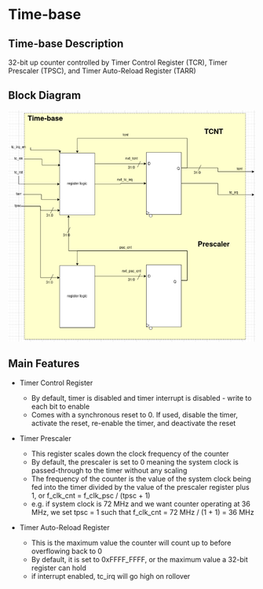 # Time-base

## Time-base Description
32-bit up counter controlled by Timer Control Register (TCR), Timer Prescaler (TPSC), and Timer Auto-Reload Register (TARR)
## Block Diagram
![Timer Time-base Diagram](./figures/time-base.png)

## Main Features
- Timer Control Register
  - By default, timer is disabled and timer interrupt is disabled - write to each bit to enable
  - Comes with a synchronous reset to 0. If used, disable the timer, activate the reset, re-enable the timer, and deactivate the reset

- Timer Prescaler
  - This register scales down the clock frequency of the counter
  - By default, the prescaler is set to 0 meaning the system clock is passed-through to the timer without any scaling
  - The frequency of the counter is the value of the system clock being fed into the timer divided by the value of the prescaler register plus 1, or f_clk_cnt = f_clk_psc / (tpsc + 1)
  - e.g. if system clock is 72 MHz and we want counter operating at 36 MHz, we set tpsc = 1 such that f_clk_cnt = 72 MHz / (1 + 1) = 36 MHz

- Timer Auto-Reload Register
  - This is the maximum value the counter will count up to before overflowing back to 0
  - By default, it is set to 0xFFFF_FFFF, or the maximum value a 32-bit register can hold
  - if interrupt enabled, tc_irq will go high on rollover
